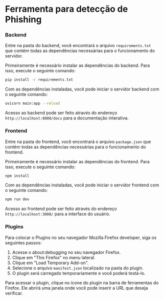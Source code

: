 # Ferramenta para detecção de Phishing  
  
### Backend   
Entre na pasta do backend, você encontrará o arquivo `requirements.txt` que contém todas as dependências necessárias para o funcionamento do servidor.  


Primeiramente é necessário instalar as dependências do backend. Para isso, execute o seguinte comando:    
  
```bash
pip install -r requirements.txt  
```

Com as dependências instaladas, você pode iniciar o servidor backend com o seguinte comando:  

```bash
uvicorn main:app --reload  
```

Acesso ao backend pode ser feito através do endereço `http://localhost:8000/docs` para a documentação interativa.  

### Frontend
Entre na pasta do frontend, você encontrará o arquivo `package.json` que contém todas as dependências necessárias para o funcionamento do frontend.

Primeiramente é necessário instalar as dependências do frontend. Para isso, execute o seguinte comando:

```bash
npm install 
````
Com as dependências instaladas, você pode iniciar o servidor frontend com o seguinte comando:
```bash
npm run dev
```
Acesso ao frontend pode ser feito através do endereço `http://localhost:3000/` para a interface do usuário.

### Plugins

Para colocar o Plugins no seu navegador Mozilla Firefox developer, siga os seguintes passos:

1. Acesse o about:debugging no seu navegador Firefox.
2. Clique em "This Firefox" no menu lateral.
3. Clique em "Load Temporary Add-on".
4. Selecione o arquivo `manifest.json` localizado na pasta do plugin.
5. O plugin será carregado temporariamente e você poderá testá-lo.

Para acessar o plugin, clique no ícone do plugin na barra de ferramentas do Firefox. Ele abrirá uma janela onde você pode inserir a URL que deseja verificar.

